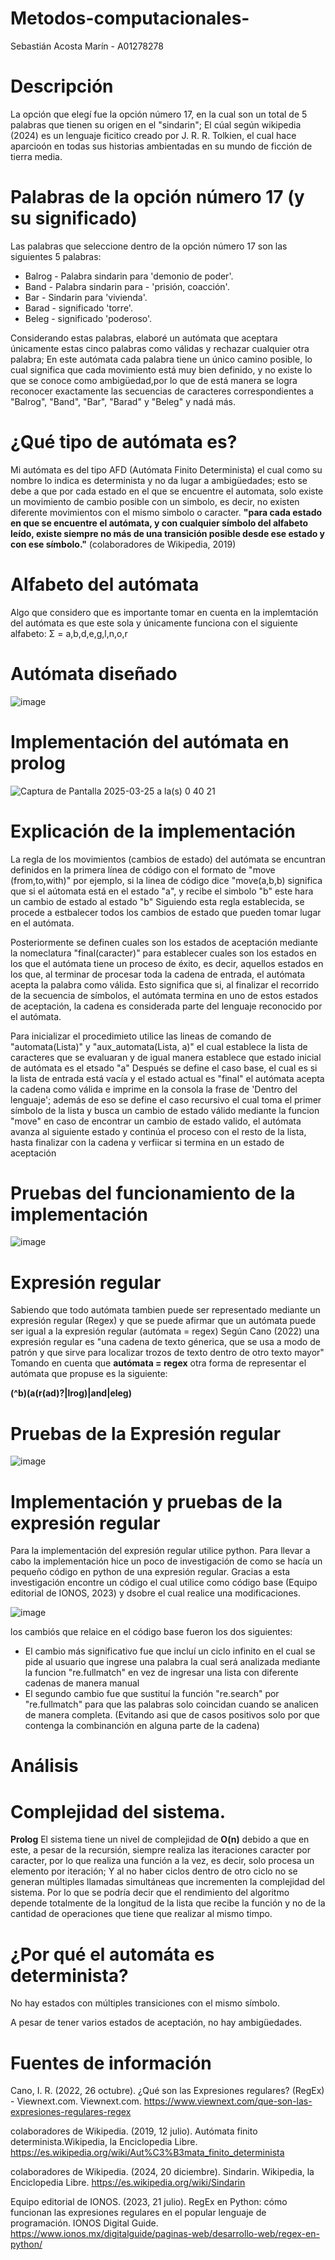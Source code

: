 # Metodos-computacionales-
Sebastián Acosta Marín - A01278278

# Descripción 
La opción que elegí fue la opción número 17, en la cual son un total de 5 palabras que tienen su origen en el "sindarin"; El cúal según wikipedia (2024) es un lenguaje ficitico creado por J. R. R. Tolkien, el cual hace aparcioón en todas sus historias ambientadas en su mundo de ficción de tierra media.

# Palabras de la opción número 17 (y su significado)
Las palabras que seleccione dentro de la opción número 17 son las siguientes 5 palabras:
- Balrog - Palabra sindarin para 'demonio de poder'.
- Band - Palabra sindarin para - 'prisión, coacción'.
- Bar - Sindarin para 'vivienda'.
- Barad - significado 'torre'.
- Beleg - significado 'poderoso'.

Considerando estas palabras, elaboré un autómata que aceptara únicamente estas cinco palabras como válidas y rechazar cualquier otra palabra; En este autómata cada palabra tiene un único camino posible, lo cual significa que cada movimiento está muy bien definido, y no existe lo que se conoce como ambigüedad,por lo que de está manera se logra reconocer exactamente las secuencias de caracteres correspondientes a "Balrog", "Band", "Bar", "Barad" y "Beleg" y nadá más.

# ¿Qué tipo de autómata es? 

Mi autómata es del tipo AFD (Autómata Finito Determinista) el cual como su nombre lo indica es determinista y no da lugar a ambigüedades; esto se debe a que por cada estado en el que se encuentre el automata, solo existe un movimiento de cambio posible con un simbolo, es decir, no existen diferente movimientos con el mismo simbolo o caracter.
**"para cada estado en que se encuentre el autómata, y con cualquier símbolo del alfabeto leído, existe siempre no más de una transición posible desde ese estado y con ese símbolo."** (colaboradores de Wikipedia, 2019)

# Alfabeto del autómata 
Algo que considero que es importante tomar en cuenta en la implemtación del autómata es que este sola y únicamente funciona con el siguiente alfabeto:
Σ = a,b,d,e,g,l,n,o,r 

# Autómata diseñado 

![image](https://github.com/user-attachments/assets/e0ac8f5b-2603-40cb-b858-76bf188cb99e)

# Implementación del autómata en prolog 

![Captura de Pantalla 2025-03-25 a la(s) 0 40 21](https://github.com/user-attachments/assets/472b6df5-e2f4-44da-a39f-30180935a7eb)

# Explicación de la implementación 
La regla de los movimientos (cambios de estado) del autómata se encuntran definidos en la primera línea de código con el formato de "move (from,to,with)" por ejemplo, si la linea de código dice "move(a,b,b) significa que si el aútomata está en el estado "a", y recibe el simbolo "b" este hara un cambio de estado al estado "b"
Siguiendo esta regla establecida, se procede a estbalecer todos los cambios de estado que pueden tomar lugar en el autómata. 

Posteriormente se definen cuales son los estados de aceptación mediante la nomeclatura "final(caracter)" para establecer cuales son los estados en los que el autómata tiene un proceso de éxito, es decir, aquellos estados en los que, al terminar de procesar toda la cadena de entrada, el autómata acepta la palabra como válida. Esto significa que si, al finalizar el recorrido de la secuencia de símbolos, el autómata termina en uno de estos estados de aceptación, la cadena es considerada parte del lenguaje reconocido por el autómata.

Para inicializar el procedimieto utilice las lineas de comando de "automata(Lista)" y "aux_automata(Lista, a)" el cual establece la lista de caracteres que se evaluaran y de igual manera establece que estado inicial de autómata es el etsado "a"
Después se define el caso base, el cual es si la lista de entrada está vacía y el estado actual es "final" el autómata acepta la cadena como válida e imprime en la consola la frase de 'Dentro del lenguaje'; además de eso se define el caso recursivo el cual toma el primer símbolo de la lista y busca un cambio de estado válido mediante la funcion "move" en caso de encontrar un cambio de estado valido, el autómata avanza al siguiente estado y continúa el proceso con el resto de la lista, hasta finalizar con la cadena y verfiicar si termina en un estado de aceptación 

# Pruebas del funcionamiento de la implementación 

![image](https://github.com/user-attachments/assets/ba8ad02b-14eb-4550-a326-27f4503cd026)

# Expresión regular 

Sabiendo que todo autómata tambien puede ser representado mediante un expresión regular (Regex) y que se puede afirmar que un autómata puede ser igual a la expresión regular (autómata = regex) 
Según Cano (2022) una expresión regular es "una cadena de texto génerica, que se usa a modo de patrón y que sirve para localizar trozos de texto dentro de otro texto mayor" 
Tomando en cuenta que **autómata = regex** otra forma de representar el autómata que propuse es la siguiente: 

**(^b)(a(r(ad)?|lrog)|and|eleg)**

# Pruebas de la Expresión regular 

![image](https://github.com/user-attachments/assets/5998be03-0a67-4883-8897-2540a992d0f1)

# Implementación y pruebas de la expresión regular 

Para la implementación del expresión regular utilice python. Para llevar a cabo la implementación hice un poco de investigación de como se hacía un pequeño código en python de una expresión regular.
Gracias a esta investigación encontre un código el cual utilice como código base (Equipo editorial de IONOS, 2023) y dsobre el cual realice una modificaciones. 

![image](https://github.com/user-attachments/assets/09d6ada1-583f-41b2-9172-f1af6c9e2f87)

los cambiós que relaice en el código base fueron los dos siguientes:

- El cambio más significativo fue que incluí un ciclo infinito en el cual se pide al usuario que ingrese una palabra la cual será analizada mediante la funcion "re.fullmatch" en vez de ingresar una lista con diferente cadenas de manera manual
- El segundo cambio fue que sustituí la función "re.search" por "re.fullmatch" para que las palabras solo coincidan cuando se analicen de manera completa. (Evitando asi que de casos positivos solo por que contenga la combinanción en alguna parte de la cadena)


# Análisis 

# Complejidad del sistema.

**Prolog**
El sistema tiene un nivel de complejidad de **O(n)** debido a que en este, a pesar de la recursión, siempre realiza las iteraciones caracter por caracter, por lo que realiza una función a la vez, es decir, solo procesa un elemento por iteración; Y al no haber ciclos dentro de otro ciclo no se generan múltiples llamadas simultáneas que incrementen la complejidad del sistema. Por lo que se podría decir que el rendimiento del algoritmo depende totalmente de la longitud de la lista que recibe la función y no de la cantidad de operaciones que tiene que realizar al mismo timpo.

# ¿Por qué el automáta es determinista?

No hay estados con múltiples transiciones con el mismo símbolo.

A pesar de tener varios estados de aceptación, no hay ambigüedades. 

# Fuentes de información 

Cano, I. R. (2022, 26 octubre). ¿Qué son las Expresiones regulares? (RegEx) - Viewnext.com. Viewnext.com. https://www.viewnext.com/que-son-las-expresiones-regulares-regex

colaboradores de Wikipedia. (2019, 12 julio). Autómata finito determinista.Wikipedia, la Enciclopedia Libre. https://es.wikipedia.org/wiki/Aut%C3%B3mata_finito_determinista

colaboradores de Wikipedia. (2024, 20 diciembre). Sindarin. Wikipedia, la Enciclopedia Libre. https://es.wikipedia.org/wiki/Sindarin

Equipo editorial de IONOS. (2023, 21 julio). RegEx en Python: cómo funcionan las expresiones regulares en el popular lenguaje de programación. IONOS Digital Guide. https://www.ionos.mx/digitalguide/paginas-web/desarrollo-web/regex-en-python/











